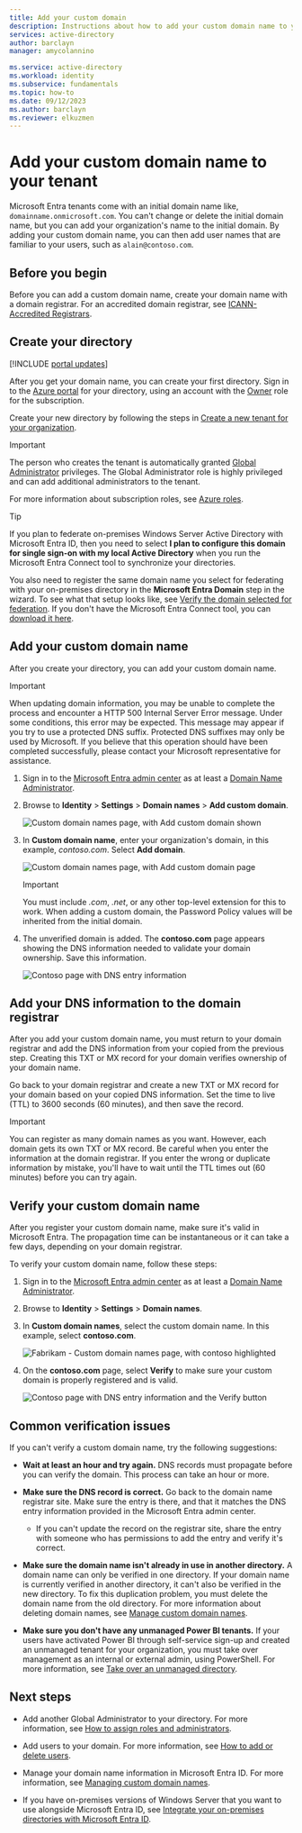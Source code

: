 ```yaml
---
title: Add your custom domain
description: Instructions about how to add your custom domain name to your tenant.
services: active-directory
author: barclayn
manager: amycolannino

ms.service: active-directory
ms.workload: identity
ms.subservice: fundamentals
ms.topic: how-to
ms.date: 09/12/2023
ms.author: barclayn
ms.reviewer: elkuzmen
---
```

# Add your custom domain name to your tenant

Microsoft Entra tenants come with an initial domain name like, `domainname.onmicrosoft.com`. You can't change or delete the initial domain name, but you can add your organization's name to the initial domain. By adding your custom domain name, you can then add user names that are familiar to your users, such as `alain@contoso.com`.

## Before you begin

Before you can add a custom domain name, create your domain name with a domain registrar. For an accredited domain registrar, see [ICANN-Accredited Registrars](https://www.icann.org/registrar-reports/accredited-list.html).

## Create your directory

[!INCLUDE [portal updates](~/includes/portal-update.md)]

After you get your domain name, you can create your first directory. Sign in to the [Azure portal](https://portal.azure.com) for your directory, using an account with the [Owner](/azure/role-based-access-control/built-in-roles#owner) role for the subscription.

Create your new directory by following the steps in [Create a new tenant for your organization](./create-new-tenant.md#create-a-new-tenant-for-your-organization).

> [!IMPORTANT]
> The person who creates the tenant is automatically granted [Global Administrator](~/identity/role-based-access-control/permissions-reference.md#global-administrator) privileges. The Global Administrator role is highly privileged and can add additional administrators to the tenant.

For more information about subscription roles, see [Azure roles](/azure/role-based-access-control/rbac-and-directory-admin-roles#azure-roles).

> [!TIP]
> If you plan to federate on-premises Windows Server Active Directory with Microsoft Entra ID, then you need to select **I plan to configure this domain for single sign-on with my local Active Directory** when you run the Microsoft Entra Connect tool to synchronize your directories.
>
> You also need to register the same domain name you select for federating with your on-premises directory in the **Microsoft Entra Domain** step in the wizard. To see what that setup looks like, see [Verify the domain selected for federation](../hybrid/connect/how-to-connect-install-custom.md#verify-the-azure-ad-domain-selected-for-federation). If you don't have the Microsoft Entra Connect tool, you can [download it here](https://go.microsoft.com/fwlink/?LinkId=615771).

## Add your custom domain name

After you create your directory, you can add your custom domain name.

> [!IMPORTANT]
> When updating domain information, you may be unable to complete the process and encounter a HTTP 500 Internal Server Error message. Under some conditions, this error may be expected. This message may appear if you try to use a protected DNS suffix. Protected DNS suffixes may only be used by Microsoft. If you believe that this operation should have been completed successfully, please contact your Microsoft representative for assistance. 

1. Sign in to the [Microsoft Entra admin center](https://entra.microsoft.com) as at least a [Domain Name Administrator](~/identity/role-based-access-control/permissions-reference.md#domain-name-administrator).

1. Browse to **Identity** > **Settings** > **Domain names** > **Add custom domain**.

    ![Custom domain names page, with Add custom domain shown](media/add-custom-domain/add-custom-domain.png)

1. In **Custom domain name**, enter your organization's domain, in this example, *contoso.com*. Select **Add domain**.

    ![Custom domain names page, with Add custom domain page](media/add-custom-domain/add-custom-domain-blade.png)

    > [!IMPORTANT]
    > You must include *.com*, *.net*, or any other top-level extension for this to work. When adding a custom domain, the Password Policy values will be inherited from the initial domain.

1. The unverified domain is added. The **contoso.com** page appears showing the DNS information needed to validate your domain ownership. Save this information.

    ![Contoso page with DNS entry information](media/add-custom-domain/contoso-blade-with-dns-info.png)

## Add your DNS information to the domain registrar

After you add your custom domain name, you must return to your domain registrar and add the DNS information from your copied from the previous step. Creating this TXT or MX record for your domain verifies ownership of your domain name.

Go back to your domain registrar and create a new TXT or MX record for your domain based on your copied DNS information. Set the time to live (TTL) to 3600 seconds (60 minutes), and then save the record.

> [!IMPORTANT]
> You can register as many domain names as you want. However, each domain gets its own TXT or MX record. Be careful when you enter the information at the domain registrar. If you enter the wrong or duplicate information by mistake, you'll have to wait until the TTL times out (60 minutes) before you can try again.

## Verify your custom domain name

After you register your custom domain name, make sure it's valid in Microsoft Entra. The propagation time can be instantaneous or it can take a few days, depending on your domain registrar.

To verify your custom domain name, follow these steps:

1. Sign in to the [Microsoft Entra admin center](https://entra.microsoft.com) as at least a [Domain Name Administrator](~/identity/role-based-access-control/permissions-reference.md#domain-name-administrator).

1. Browse to **Identity** > **Settings** > **Domain names**.

1. In **Custom domain names**, select the custom domain name. In this example, select **contoso.com**.

    ![Fabrikam - Custom domain names page, with contoso highlighted](media/add-custom-domain/custom-blade-with-contoso-highlighted.png)

1. On the **contoso.com** page, select **Verify** to make sure your custom domain is properly registered and is valid.

    ![Contoso page with DNS entry information and the Verify button](media/add-custom-domain/contoso-blade-with-dns-info-verify.png)

## Common verification issues

If you can't verify a custom domain name, try the following suggestions:

- **Wait at least an hour and try again.** DNS records must propagate before you can verify the domain. This process can take an hour or more.
 
- **Make sure the DNS record is correct.** Go back to the domain name registrar site. Make sure the entry is there, and that it matches the DNS entry information provided in the Microsoft Entra admin center.

   - If you can't update the record on the registrar site, share the entry with someone who has permissions to add the entry and verify it's correct.

- **Make sure the domain name isn't already in use in another directory.** A domain name can only be verified in one directory. If your domain name is currently verified in another directory, it can't also be verified in the new directory. To fix this duplication problem, you must delete the domain name from the old directory. For more information about deleting domain names, see [Manage custom domain names](~/identity/users/domains-manage.md).

- **Make sure you don't have any unmanaged Power BI tenants.** If your users have activated Power BI through self-service sign-up and created an unmanaged tenant for your organization, you must take over management as an internal or external admin, using PowerShell. For more information, see [Take over an unmanaged directory](~/identity/users/domains-admin-takeover.md).

## Next steps

- Add another Global Administrator to your directory. For more information, see [How to assign roles and administrators](./how-subscriptions-associated-directory.md).

- Add users to your domain. For more information, see [How to add or delete users](./add-users.md).

- Manage your domain name information in Microsoft Entra ID. For more information, see [Managing custom domain names](~/identity/users/domains-manage.md).

- If you have on-premises versions of Windows Server that you want to use alongside Microsoft Entra ID, see [Integrate your on-premises directories with Microsoft Entra ID](../hybrid/whatis-hybrid-identity.md).
